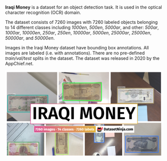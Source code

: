 **Iraqi Money** is a dataset for an object detection task. It is used in the optical character recognition (OCR) domain. 

The dataset consists of 7260 images with 7260 labeled objects belonging to 14 different classes including *1000en*, *500en*, *5000ar*, and other: *500ar*, *1000ar*, *10000en*, *250ar*, *250en*, *10000ar*, *5000en*, *25000ar*, *25000en*, *50000ar*, and *50000en*.

Images in the Iraqi Money dataset have bounding box annotations. All images are labeled (i.e. with annotations). There are no pre-defined <i>train/val/test</i> splits in the dataset. The dataset was released in 2020 by the AppChief.net.

<img src="https://github.com/dataset-ninja/iraqi-money/raw/main/visualizations/poster.png">
